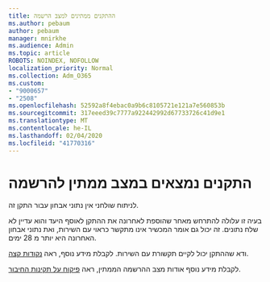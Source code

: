 ```yaml
---
title: ההתקנים ממתינים למצב הרשמה
ms.author: pebaum
author: pebaum
manager: mnirkhe
ms.audience: Admin
ms.topic: article
ROBOTS: NOINDEX, NOFOLLOW
localization_priority: Normal
ms.collection: Adm_O365
ms.custom:
- "9000657"
- "2508"
ms.openlocfilehash: 52592a8f4ebac0a9b6c8105721e121a7e560853b
ms.sourcegitcommit: 317eeed39c7777a922442992d67733726c41d9e1
ms.translationtype: MT
ms.contentlocale: he-IL
ms.lasthandoff: 02/04/2020
ms.locfileid: "41770316"
---
```

# <a name="devices-are-in-awaiting-enrollment-state"></a>התקנים נמצאים במצב ממתין להרשמה

לניתוח שולחני אין נתוני אבחון עבור התקן זה. 

בעיה זו עלולה להתרחש מאחר שהוספת לאחרונה את ההתקן לאוסף היעד והוא עדיין לא שלח נתונים. זה יכול גם אומר המכשיר אינו מתקשר כראוי עם השירות, ואת נתוני אבחון האחרונה היא יותר מ 28 ימים.

ודא שההתקן יכול לקיים תקשורת עם השירות. לקבלת מידע נוסף, ראה [נקודות קצה](https://docs.microsoft.com/configmgr/desktop-analytics/enable-data-sharing#endpoints).

לקבלת מידע נוסף אודות מצב ההרשמה הממתין, ראה [פיקוח על תקינות החיבור](https://docs.microsoft.com/configmgr/desktop-analytics/monitor-connection-health#awaiting-enrollment).